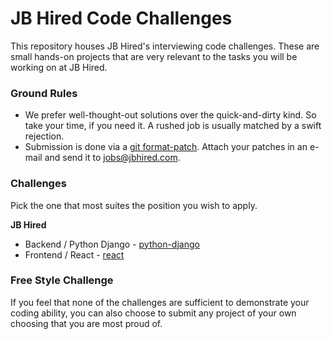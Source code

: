 # JB Hired Code Challenges

This repository houses JB Hired's interviewing code challenges. These are small hands-on
projects that are very relevant to the tasks you will be working on at JB Hired.

### Ground Rules

* We prefer well-thought-out solutions over the quick-and-dirty kind. So take your time,
  if you need it. A rushed job is usually matched by a swift rejection.
* Submission is done via a [git format-patch](https://git-scm.com/docs/git-format-patch). Attach
  your patches in an e-mail and send it to [jobs@jbhired.com](mailto:jobs@jbhired.com).

### Challenges

Pick the one that most suites the position you wish to apply.

**JB Hired**

* Backend / Python Django - [python-django](https://gitlab.com/jbengine/challenges/tree/master/python-django)
* Frontend / React - [react](https://gitlab.com/jbengine/challenges/tree/master/react)

### Free Style Challenge

If you feel that none of the challenges are sufficient to demonstrate your coding ability,
you can also choose to submit any project of your own choosing that you are most proud of.
